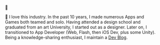 👋


 📱 I love this industry. In the past 10 years, I made numerous Apps and Games both teamed and solo. Having attended a design school and graduated from an art University, I started out as a designer. Later on, I transitioned to App Developer (Web, Flash, then iOS Dev, plus some Unity). Being a knowledge-sharing enthusiast, I maintain a [Dev Blog](https://blog.eppz.eu/).

